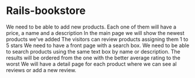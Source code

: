 # Rails-bookstore
We need to be able to add new products. Each one of them will have a price, a name and a description In the main page we will show the newest products we've added The visitors can review products assigning them 1 to 5 stars We need to have a front page with a search box. We need to be able to search products using the same text box by name or description. The results will be ordered from the one with the better average rating to the worst We will have a detail page for each product where we can see al reviews or add a new review.
